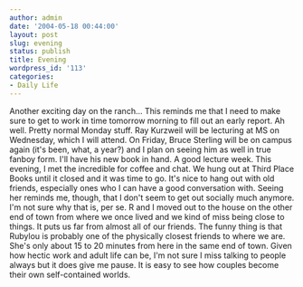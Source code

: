 ```yaml
---
author: admin
date: '2004-05-18 00:44:00'
layout: post
slug: evening
status: publish
title: Evening
wordpress_id: '113'
categories:
- Daily Life
---
```


Another exciting day on the ranch... This reminds me that I need to make
sure to get to work in time tomorrow morning to fill out an early
report. Ah well. Pretty normal Monday stuff. Ray Kurzweil will be
lecturing at MS on Wednesday, which I will attend. On Friday, Bruce
Sterling will be on campus again (it's been, what, a year?) and I plan
on seeing him as well in true fanboy form. I'll have his new book in
hand. A good lecture week. This evening, I met the incredible for coffee
and chat. We hung out at Third Place Books until it closed and it was
time to go. It's nice to hang out with old friends, especially ones who
I can have a good conversation with. Seeing her reminds me, though, that
I don't seem to get out socially much anymore. I'm not sure why that is,
per se. R and I moved out to the house on the other end of town from
where we once lived and we kind of miss being close to things. It puts
us far from almost all of our friends. The funny thing is that Rubylou
is probably one of the physically closest friends to where we are. She's
only about 15 to 20 minutes from here in the same end of town. Given how
hectic work and adult life can be, I'm not sure I miss talking to people
always but it does give me pause. It is easy to see how couples become
their own self-contained worlds.
